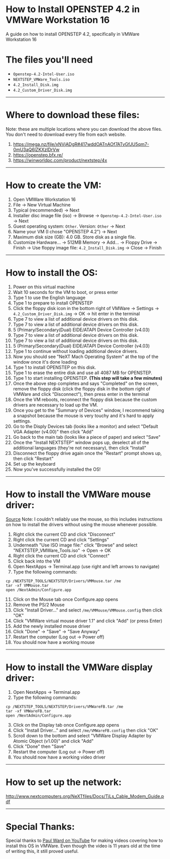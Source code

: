 # How to Install OPENSTEP 4.2 in VMWare Workstation 16
A guide on how to install OPENSTEP 4.2, specifically in VMWare Workstation 16

# The files you'll need
- `Openstep-4.2-Intel-User.iso`
- `NEXTSTEP_VMWare_Tools.iso`
- `4.2_Install_Disk.img`
- `4.2_Custom_Driver_Disk.img`

---

# Where to download these files:
Note: these are multiple locations where you can download the above files. You don't need to download every file from each website.
1) https://mega.nz/file/xNVjADgR#417wddOATnAOf7ATvGfJU5qm7-0mU3aQ6lZKXzlDrVw
2) https://openstep.bfx.re/
3) https://winworldpc.com/product/nextstep/4x

---

# How to create the VM:
1) Open VMWare Workstation 16
2) File -> New Virtual Machine
3) Typical (recommended) -> Next
4) Installer disc image file (iso) -> Browse -> `Openstep-4.2-Intel-User.iso` -> Next
5) Guest operating system: `Other`. Version: `Other` -> Next
6) Name your VM (I chose "OPENSTEP 4.2") -> Next
7) Maximum disk size (GB): 4.0 GB. Store disk as a single file.
8) Customize Hardware... -> 512MB Memory -> Add... -> Floppy Drive -> Finish -> Use floppy image file: `4.2_Install_Disk.img` -> Close -> Finish

---

# How to install the OS:
1) Power on this virtual machine
2) Wait 10 seconds for the VM to boot, or press enter
3) Type 1 to use the English language
4) Type 1 to prepare to install OPENSTEP
5) Click the floppy disk icon in the bottom right of VMWare -> Settings -> `4.2_Custom_Driver_Disk.img` -> OK -> hit enter in the terminal
6) Type 7 to view a list of additional device drivers on this disk.
7) Type 7 to view a list of additional device drivers on this disk.
8) 5 (Primary/Secondary(Dual) EIDE/ATAPI Device Controller (v4.03)
9) Type 7 to view a list of additional device drivers on this disk.
10) Type 7 to view a list of additional device drivers on this disk.
11) 5 (Primary/Secondary(Dual) EIDE/ATAPI Device Controller (v4.03)
12) Type 1 to continue without loading additional device drivers.
13) Now you should see "NeXT Mach Operating System" at the top of the window once it's done loading
14) Type 1 to install OPENSTEP on this disk.
15) Type 1 to erase the entire disk and use all 4087 MB for OPENSTEP.
16) Type 1 to start installing OPENSTEP. **(This step will take a few minutes)**
17) Once the above step completes and says "Completed" on the screen, remove the floppy disk (click the floppy disk in the bottom right of VMWare and click "Disconnect"), then press enter in the terminal
18) Once the VM reboots, reconnect the floppy disk because the custom drivers are necessary to load up the VM.
19) Once you get to the "Summary of Devices" window, I recommend taking a snapshot because the mouse is very touchy and it's hard to apply settings.
20) Go to the Disply Devices tab (looks like a monitor) and select "Default VGA Adapter (v4.00)" then click "Add"
21) Go back to the main tab (looks like a piece of paper) and select "Save"
22) Once the "Install NEXTSTEP" window pops up, deselect all of the additional languages (they're not necessary), then click "Install"
23) Disconnect the floppy drive again once the "Restart" prompt shows up, then click "Restart"
24) Set up the keyboard
25) Now you've successfully installed the OS!

---

# How to install the VMWare mouse driver:
[Source](https://www.youtube.com/watch?v=XAF0xdIiI20)
Note: I couldn't reliably use the mouse, so this includes instructions on how to install the drivers without using the mouse whenever possible.
1) Right click the current CD and click "Disconnect"
2) Right click the current CD and click "Settings"
3) Underneath "Use ISO image file:" click "Browse" and select "NEXTSTEP_VMWare_Tools.iso" -> Open -> OK
4) Right click the current CD and click "Connect"
5) Click back into the VM
6) Open NextApps -> Terminal.app (use right and left arrows to navigate)
7) Type the following commands:
```
cp /NEXTSTEP_TOOLS/NEXTSTEP/Drivers/VMMouse.tar /me
tar -xf VMMouse.tar
open /NextAdmin/Configure.app
```
11) Click on the Mouse tab once Configure.app opens
12) Remove the PS/2 Mouse
13) Click "Install Driver..." and select `/me/VMMouse/VMMouse.config` then click "OK"
14) Click "VMWare virtual mouse driver 1.1" and click "Add" (or press Enter)
15) Add the newly installed mouse driver
16) Click "Done" -> "Save" -> "Save Anyway"
17) Restart the computer (Log out -> Power off)
18) You should now have a working mouse

---

# How to install the VMWare display driver:
1) Open NextApps -> Terminal.app
2) Type the following commands:
```
cp /NEXTSTEP_TOOLS/NEXTSTEP/Drivers/VMWareFB.tar /me
tar -xf VMWareFB.tar
open /NextAdmin/Configure.app
```
3) Click on the Display tab once Configure.app opens
4) Click "Install Driver..." and select `/me/VMWareFB.config` then click "OK"
5) Scroll down to the bottom and select "VMWare Display Adapter by Atomic Object (v1.00)" and click "Add"
6) Click "Done" then "Save"
7) Restart the computer (Log out -> Power off)
8) You should now have a working video driver

---

# How to set up the network:
http://www.nextcomputers.org/NeXTfiles/Docs/TjLs_Cable_Modem_Guide.pdf

---

# Special Thanks:
Special thanks to [Paul Ward on YouTube](https://www.youtube.com/watch?v=uVCxfoG8bv4) for making videos covering how to install this OS in VMWare. Even though the video is 11 years old at the time of writing this, it still proved useful.
